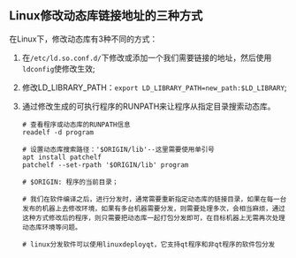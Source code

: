 ## Linux修改动态库链接地址的三种方式

在Linux下，修改动态库有3种不同的方式：

1. 在`/etc/ld.so.conf.d/`下修改或添加一个我们需要链接的地址，然后使用`ldconfig`使修改生效;

2. 修改LD_LIBRARY_PATH：`export LD_LIBRARY_PATH=new_path:$LD_LIBRARY`;

3. 通过修改生成的可执行程序的RUNPATH来让程序从指定目录搜索动态库。

   ```shell
   # 查看程序或动态库的RUNPATH信息
   readelf -d program
   
   # 设置动态库搜索路径：'$ORIGIN/lib'--这里需要使用单引号
   apt install patchelf
   patchelf --set-rpath '$ORIGIN/lib' program
   
   # $ORIGIN: 程序的当前目录；
   
   # 我们在软件编译之后，进行分发时，通常需要重新指定动态库的链接目录，如果在每一台发布的机器上去修改环境，如果有多台机器需要分发，则需要处理多次，会相当麻烦，通过这种方式修改后的程序，则只需要把动态库一起打包分发即可，在目标机器上无需再次处理动态库环境等问题。
   
   # linux分发软件可以使用linuxdeployqt，它支持qt程序和非qt程序的软件包分发
   ```

   

